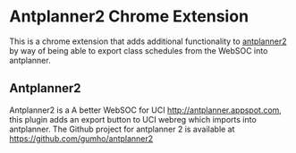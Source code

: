 # Antplanner2 Chrome Extension

This is a chrome extension that adds additional functionality to <a href="https://github.com/gumho/antplanner2">antplanner2</a> by way of being able to export class schedules from the WebSOC into antplanner.

## Antplanner2 
Antplanner2 is a A better WebSOC for UCI http://antplanner.appspot.com, this plugin adds an export button to UCI webreg which imports into antplanner. 
The Github project for antplanner 2 is available at https://github.com/gumho/antplanner2
